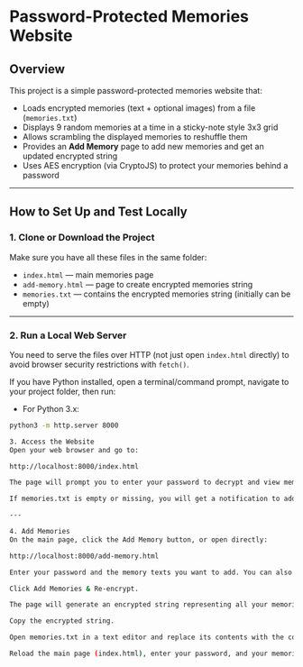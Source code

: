 # Password-Protected Memories Website

## Overview

This project is a simple password-protected memories website that:

- Loads encrypted memories (text + optional images) from a file (`memories.txt`)
- Displays 9 random memories at a time in a sticky-note style 3x3 grid
- Allows scrambling the displayed memories to reshuffle them
- Provides an **Add Memory** page to add new memories and get an updated encrypted string
- Uses AES encryption (via CryptoJS) to protect your memories behind a password

---

## How to Set Up and Test Locally

### 1. Clone or Download the Project

Make sure you have all these files in the same folder:

- `index.html` — main memories page
- `add-memory.html` — page to create encrypted memories string
- `memories.txt` — contains the encrypted memories string (initially can be empty)

---

### 2. Run a Local Web Server

You need to serve the files over HTTP (not just open `index.html` directly) to avoid browser security restrictions with `fetch()`.

If you have Python installed, open a terminal/command prompt, navigate to your project folder, then run:

- For Python 3.x:

```bash
python3 -m http.server 8000

3. Access the Website
Open your web browser and go to:

http://localhost:8000/index.html

The page will prompt you to enter your password to decrypt and view memories.

If memories.txt is empty or missing, you will get a notification to add some memories.

---

4. Add Memories
On the main page, click the Add Memory button, or open directly:

http://localhost:8000/add-memory.html

Enter your password and the memory texts you want to add. You can also optionally add image URLs per memory.

Click Add Memories & Re-encrypt.

The page will generate an encrypted string representing all your memories.

Copy the encrypted string.

Open memories.txt in a text editor and replace its contents with the copied encrypted string. Save the file.

Reload the main page (index.html), enter your password, and your memories should display.
```
